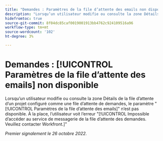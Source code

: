 ```yaml
---
title: "Demandes : Paramètres de la file d’attente des emails non disponibles"
description: "Lorsqu’un utilisateur modifie ou consulte la zone Détails de la file d’attente d’un projet configuré comme une file d’attente de demandes, la zone Paramètres de la file d’attente des emails n’est pas disponible. À la place, l’utilisateur voit l’erreur Impossible d’accéder au service de messagerie de la file d’attente des demandes. Veuillez contacter Workfront."
hidefromtoc: true
source-git-commit: 8f04dc85caf0019001913bb4762c924109516a96
workflow-type: tm+mt
source-wordcount: '102'
ht-degree: 3%

---
```



# Demandes : [!UICONTROL Paramètres de la file d’attente des emails] non disponible

Lorsqu’un utilisateur modifie ou consulte la zone Détails de la file d’attente d’un projet configuré comme une file d’attente de demandes, le paramètre &quot;[!UICONTROL Paramètres de la file d’attente des emails]&quot; n’est pas disponible. À la place, l’utilisateur voit l’erreur &quot;[!UICONTROL Impossible d’accéder au service de messagerie de la file d’attente des demandes. Veuillez contacter Workfront.]&quot;

_Premier signalement le 26 octobre 2022._

